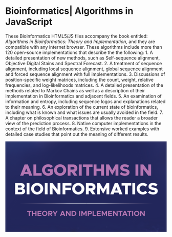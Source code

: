 # Bioinformatics| Algorithms in JavaScript

These Bioinformatics HTML5/JS files accompany the book entitled: <i>Algorithms in Bioinformatics: Theory and Implementation</i>, and they are compatible with any internet browser. These algorithms include more than 120 open-source implementations that describe the the following: 1. A detailed presentation of new methods, such as Self-sequence alignment, Objective Digital Stains and Spectral Forecast. 2. A treatment of sequence alignment, including local sequence alignment, global sequence alignment and forced sequence alignment with full implementations. 3. Discussions of position-specific weight matrices, including the count, weight, relative frequencies, and log-likelihoods matrices. 4. A detailed presentation of the methods related to Markov Chains as well as a description of their implementation in Bioinformatics and adjacent fields. 5. An examination of information and entropy, including sequence logos and explanations related to their meaning. 6. An exploration of the current state of bioinformatics, including what is known and what issues are usually avoided in the field. 7. A chapter on philosophical transactions that allows the reader a broader view of the prediction process. 8. Native computer implementations in the context of the field of Bioinformatics. 9. Extensive worked examples with detailed case studies that point out the meaning of different results.

![screenshot](https://github.com/Gagniuc/Bioinformatics-Algorithms-in-JavaScript/blob/main/Bioinformatics.png?raw=true)
